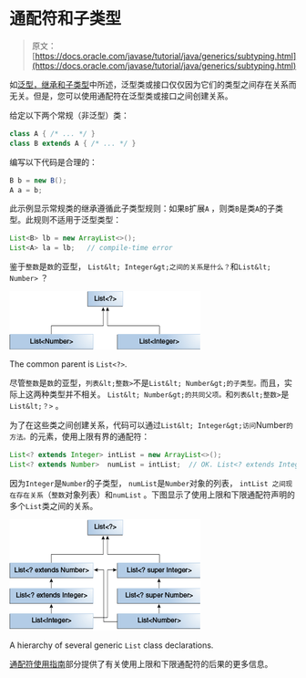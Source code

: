 # 通配符和子类型

> 原文： [https://docs.oracle.com/javase/tutorial/java/generics/subtyping.html](https://docs.oracle.com/javase/tutorial/java/generics/subtyping.html)

如[泛型，继承和子类型](inheritance.html)中所述，泛型类或接口仅仅因为它们的类型之间存在关系而无关。但是，您可以使用通配符在泛型类或接口之间创建关系。

给定以下两个常规（非泛型）类：

```java
class A { /* ... */ }
class B extends A { /* ... */ }

```

编写以下代码是合理的：

```java
B b = new B();
A a = b;

```

此示例显示常规类的继承遵循此子类型规则：如果`B`扩展`A` ，则类`B`是类`A`的子类型。此规则不适用于泛型类型：

```java
List<B> lb = new ArrayList<>();
List<A> la = lb;   // compile-time error

```

鉴于`整数`是`数`的亚型， `List&lt; Integer&gt;之间的关系是什么？`和`List&lt; Number>` ？

![diagram showing that the common parent of List<Number> and List<Integer> is the list of unknown type](img/dc022f9377d33074da806ba77ff31bd6.jpg)

The common parent is `List<?>`.

尽管`整数`是`数`的亚型，`列表&lt;整数>`不是`List&lt; Number&gt;的子类型。`而且，实际上这两种类型并不相关。 `List&lt; Number&gt;的共同父项。`和`列表&lt;整数>`是`List&lt;？>` 。

为了在这些类之间创建关系，代码可以通过`List&lt; Integer&gt;访问`Number`的方法。`的元素，使用上限有界的通配符：

```java
List<? extends Integer> intList = new ArrayList<>();
List<? extends Number>  numList = intList;  // OK. List<? extends Integer> is a subtype of List<? extends Number>

```

因为`Integer`是`Number`的子类型， `numList`是`Number`对象的列表， `intList 之间现在存在关系`（`整数`对象列表）和`numList` 。下图显示了使用上限和下限通配符声明的多个`List`类之间的关系。

![diagram showing that List<Integer> is a subtype of both List<? extends Integer> and List<?super Integer>. List<? extends Integer> is a subtype of List<? extends Number> which is a subtype of List<?>. List<Number> is a subtype of List<? super Number> and List>? extends Number>. List<? super Number> is a subtype of List<? super Integer> which is a subtype of List<?>.](img/7e91e8f2f44799ac416b04b63ecb5570.jpg)

A hierarchy of several generic `List` class declarations.

[通配符使用指南](wildcardGuidelines.html)部分提供了有关使用上限和下限通配符的后果的更多信息。